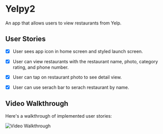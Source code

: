 # Yelpy2
An app that allows users to view restaurants from Yelp.

## User Stories

- [x] User sees app icon in home screen and styled launch screen.
- [x] User can view restaurants with the restaurant name, photo, category rating, and phone number. 
- [x] User can tap on restaurant photo to see detail view.
- [x] User can use serach bar to serach restaurant by name.


## Video Walkthrough

Here's a walkthrough of implemented user stories:

<img src='https://recordit.co/QlVyXmt3zr' title='Video Walkthrough' width='' alt='Video Walkthrough' />
